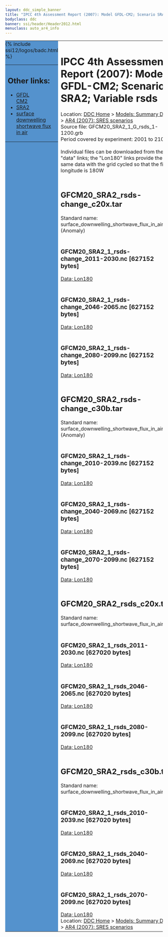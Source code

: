 ```yaml
---
layout: ddc_simple_banner
title: "IPCC 4th Assessment Report (2007): Model GFDL-CM2; Scenario SRA2; Variable rsds"
bodyclass: ddc
banner: ssi/header/Header2012.html
menuclass: auto_ar4_info
---
```



<table width="100%" border="0" cellspacing="0" cellpadding="0" style="border-collapse: collapse;">
<tr style="margin:0;padding:0;border:0;">
<td style="margin:0;padding:0;border:0;height:1pt;width:150pt;background:#5492CD;" valign="top" >

<div id="lh-col2" class="auto_ar4_info">
<table class="menumain" bgcolor="#5492CD" cellspacing="0" width="100%" border="0">
<tr><td>
<h2> Other links:</h2>
<ul>
<li><a href="/auto/ar4/model-GFDL-CM2.html">GFDL<br/>CM2</a></li>
<li><a href="/auto/ar4/scenario-SRA2.html">SRA2</a></li>
<li><a href="/auto/ar4/var-surface_downwelling_shortwave_flux_in_air.html">surface downwelling<br/> shortwave flux in air</a></li>
</ul>
</td></tr>
{% include ssi12/logos/badc.html %}
</table>
</div>
</td>
<td><h1>IPCC 4th Assessment Report (2007): Model GFDL-CM2; Scenario SRA2; Variable rsds</h1>

<!-- Breadcrumb1 -->
<div id="breadcrumb1" align="left">
Location: <a href="/index.html">DDC Home</a> > <a href="/sim/gcm_clim/">Models: Summary Data</a>
> <a href="/sim/gcm_clim/SRES_AR4/index.html">AR4 (2007): SRES scenarios</a>
</div>
<!-- End of Breadcrumb1 -->Source file: GFCM20_SRA2_1_G_rsds_1-1200.grb
<br/>
Period covered by experiment: 2001 to 2100<br/>
<br/>Individual files can be downloaded from the "data" links; the "Lon180" links provide the same data
         with the grid cycled so that the first longitude is 180W<br/>
<br/><h2>GFCM20_SRA2_rsds-change_c20x.tar</h2>
Standard name: surface_downwelling_shortwave_flux_in_air (Anomaly)<br>
<br/><h3>GFCM20_SRA2_1_rsds-change_2011-2030.nc [627152 bytes]</h3>
<a href="/cgi-bin/downl/ar4_nc/rsds/GFCM20_SRA2_1_rsds-change_2011-2030.nc">Data; </a><a href="/cgi-bin/downl/ar4_nc/rsds/GFCM20_SRA2_1_rsds-change_2011-2030.cyto180.nc"> Lon180</a><br/>
<br/><h3>GFCM20_SRA2_1_rsds-change_2046-2065.nc [627152 bytes]</h3>
<a href="/cgi-bin/downl/ar4_nc/rsds/GFCM20_SRA2_1_rsds-change_2046-2065.nc">Data; </a><a href="/cgi-bin/downl/ar4_nc/rsds/GFCM20_SRA2_1_rsds-change_2046-2065.cyto180.nc"> Lon180</a><br/>
<br/><h3>GFCM20_SRA2_1_rsds-change_2080-2099.nc [627152 bytes]</h3>
<a href="/cgi-bin/downl/ar4_nc/rsds/GFCM20_SRA2_1_rsds-change_2080-2099.nc">Data; </a><a href="/cgi-bin/downl/ar4_nc/rsds/GFCM20_SRA2_1_rsds-change_2080-2099.cyto180.nc"> Lon180</a><br/>
<br/><h2>GFCM20_SRA2_rsds-change_c30b.tar</h2>
Standard name: surface_downwelling_shortwave_flux_in_air (Anomaly)<br>
<br/><h3>GFCM20_SRA2_1_rsds-change_2010-2039.nc [627152 bytes]</h3>
<a href="/cgi-bin/downl/ar4_nc/rsds/GFCM20_SRA2_1_rsds-change_2010-2039.nc">Data; </a><a href="/cgi-bin/downl/ar4_nc/rsds/GFCM20_SRA2_1_rsds-change_2010-2039.cyto180.nc"> Lon180</a><br/>
<br/><h3>GFCM20_SRA2_1_rsds-change_2040-2069.nc [627152 bytes]</h3>
<a href="/cgi-bin/downl/ar4_nc/rsds/GFCM20_SRA2_1_rsds-change_2040-2069.nc">Data; </a><a href="/cgi-bin/downl/ar4_nc/rsds/GFCM20_SRA2_1_rsds-change_2040-2069.cyto180.nc"> Lon180</a><br/>
<br/><h3>GFCM20_SRA2_1_rsds-change_2070-2099.nc [627152 bytes]</h3>
<a href="/cgi-bin/downl/ar4_nc/rsds/GFCM20_SRA2_1_rsds-change_2070-2099.nc">Data; </a><a href="/cgi-bin/downl/ar4_nc/rsds/GFCM20_SRA2_1_rsds-change_2070-2099.cyto180.nc"> Lon180</a><br/>
<br/><h2>GFCM20_SRA2_rsds_c20x.tar</h2>
Standard name: surface_downwelling_shortwave_flux_in_air<br>
<br/><h3>GFCM20_SRA2_1_rsds_2011-2030.nc [627020 bytes]</h3>
<a href="/cgi-bin/downl/ar4_nc/rsds/GFCM20_SRA2_1_rsds_2011-2030.nc">Data; </a><a href="/cgi-bin/downl/ar4_nc/rsds/GFCM20_SRA2_1_rsds_2011-2030.cyto180.nc"> Lon180</a><br/>
<br/><h3>GFCM20_SRA2_1_rsds_2046-2065.nc [627020 bytes]</h3>
<a href="/cgi-bin/downl/ar4_nc/rsds/GFCM20_SRA2_1_rsds_2046-2065.nc">Data; </a><a href="/cgi-bin/downl/ar4_nc/rsds/GFCM20_SRA2_1_rsds_2046-2065.cyto180.nc"> Lon180</a><br/>
<br/><h3>GFCM20_SRA2_1_rsds_2080-2099.nc [627020 bytes]</h3>
<a href="/cgi-bin/downl/ar4_nc/rsds/GFCM20_SRA2_1_rsds_2080-2099.nc">Data; </a><a href="/cgi-bin/downl/ar4_nc/rsds/GFCM20_SRA2_1_rsds_2080-2099.cyto180.nc"> Lon180</a><br/>
<br/><h2>GFCM20_SRA2_rsds_c30b.tar</h2>
Standard name: surface_downwelling_shortwave_flux_in_air<br>
<br/><h3>GFCM20_SRA2_1_rsds_2010-2039.nc [627020 bytes]</h3>
<a href="/cgi-bin/downl/ar4_nc/rsds/GFCM20_SRA2_1_rsds_2010-2039.nc">Data; </a><a href="/cgi-bin/downl/ar4_nc/rsds/GFCM20_SRA2_1_rsds_2010-2039.cyto180.nc"> Lon180</a><br/>
<br/><h3>GFCM20_SRA2_1_rsds_2040-2069.nc [627020 bytes]</h3>
<a href="/cgi-bin/downl/ar4_nc/rsds/GFCM20_SRA2_1_rsds_2040-2069.nc">Data; </a><a href="/cgi-bin/downl/ar4_nc/rsds/GFCM20_SRA2_1_rsds_2040-2069.cyto180.nc"> Lon180</a><br/>
<br/><h3>GFCM20_SRA2_1_rsds_2070-2099.nc [627020 bytes]</h3>
<a href="/cgi-bin/downl/ar4_nc/rsds/GFCM20_SRA2_1_rsds_2070-2099.nc">Data; </a><a href="/cgi-bin/downl/ar4_nc/rsds/GFCM20_SRA2_1_rsds_2070-2099.cyto180.nc"> Lon180</a><br/>
<!-- Breadcrumb2 -->
<div id="breadcrumb2" align="left">
Location: <a href="/index.html">DDC Home</a> > <a href="/sim/gcm_clim/">Models: Summary Data</a>
> <a href="/sim/gcm_clim/SRES_AR4/index.html">AR4 (2007): SRES scenarios</a>
</div>
<!-- End of Breadcrumb2 --></td></tr></table>
